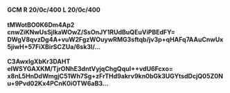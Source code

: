 #### GCM R 20/0c/400 L 20/0c/400
**tMWotBO0K6Dm4Ap2**<br/>**cnwZiKNwUsSjlkaWOwZ/SsOnJY1RUdBuQEuViPBEdFY=**<br/>**DWgV8qvzDg4A+vuW2FgzWOuywRMG3sftqb/jv3p+qHAFq7AAuCnwUx5jiwH+57FiXBirSCZUa/6sk3l/...**<br/><br/>
**C3AwxlgXbKr3DAHT**<br/>**elWSYGAXKM/TjrONhE3dntVyjqChgQquI++vdU6Fcxo=**<br/>**x8nL5HnDdWmgjC51Wh7Sg+zFrTHd9akrv9kn0bGk3UGYtsdDcjQ05Z0Nu+9Pvd02Kx4PCnK0iOTW6aB3...**